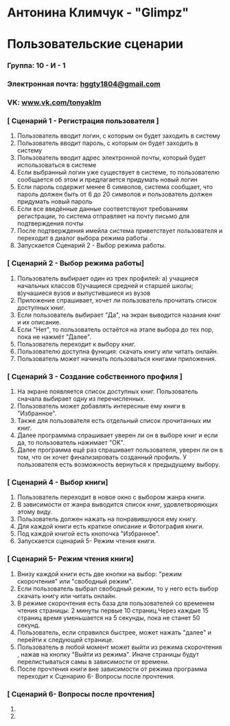 # Антонина Климчук - "Glimpz"
# Пользовательские сценарии

### Группа: 10 - И - 1
### Электронная почта: hggty1804@gmail.com
### VK: www.vk.com/tonyaklm


### [ Сценарий 1 - Регистрация пользователя ]

1. Пользователь вводит логин, с которым он будет заходить в систему
2. Пользователь вводит пароль, с которым он будет заходить в систему
3. Пользователь вводит адрес электронной почты, который будет использоваться в системе
4. Если выбранный логин уже существует в системе, то пользователю сообщается об этом и предлагается придумать новый логин
5. Если пароль содержит менее 6 символов, система сообщает, что пароль должен быть от 6 до 20 символов и пользователь должен придумать новый пароль
6. Если все введённые данные соответствуют требованиям регистрации, то система отправляет на почту письмо для подтверждения почты
7. После подтверждения имейла система приветствует пользователя и переходит в диалог выбора режима работы .
8. Запускается Сценарий 2 - Выбор режима работы.

### [ Сценарий 2 - Выбор режима работы]

1. Пользователь выбирает один из трех профилей: a) учащиеся начальных классов б)учащиеся средней и старшей школы; в)учашиеся вузов и выпустившиеся из вузов
2. Приложение спрашивает, хочет ли пользователь прочитать список доступных книг.
3. Если пользователь выбирает "Да", на экран выводится назания книг и их описание.
4. Если "Нет", то пользователь остаётся на этапе выбора до тех пор, пока не нажмёт "Далее".
5. Пользователь переходит к выбору книг.
6. Пользователю доступна функция: скачать книгу или читать онлайн.
7. Пользователь может начинать пользоваться книгами приложения.

### [ Сценарий 3 - Создание собственного профиля ]
1. На экране появляется список доступных книг. Пользователь сначала выбирает одну из перечисленных.
2. Пользователь может добавлять интересные ему книги в "Избранное".
3. Также для пользователя есть отдельный список прочитанных им книг.
4. Далее программма спрашивает уверен ли он в выборе книг и если да, то пользователь нажимает "OK".
5. Далее программа ещё раз спрашивает пользователя, уверен ли он в том, что он хочет финализировать созданный профиль. У пользователя есть возможность вернуться к предыдущему выбору.


### [ Сценарий 4 - Выбор книги]
1. Пользователь переходит в новое окно с выбором жанра книги.
2. В зависимости от жанра выводится список книг, удовлетворяющих этому виду.
3. Пользователь должен нажать на понравившуюся ему книгу.
4. Для каждой книги есть краткое описание и Фотография книги.
5. Под каждой книгой есть кнопочка "Избранное". 
6. Запускается сценарий 5- Режим чтения книги.

### [ Сценарий 5- Режим чтения книги]
1. Внизу каждой книги есть две кнопки на выбор: "режим скорочтения" или "свободный режим".
2. Если пользователь выбрал свободный режим, то у него есть выбор скачать книгу или читать онлайн.
3. В режиме скорочтения есть база для пользователей со временем чтения страницы: 2 минуты первые 10 страниц.Через каждые 15 страниц время уменьшается на 5 секунды, пока не станет 50 секунд.
4. Пользователь, если справился быстрее, может нажать "далее" и перейти к следующей странице.
5. Пользователь в любой момент может выйти из режима скорочтения , нажав на кнопку "Выйти из режима". Иначе страницы будут перелистываться самы в зависимости от времени.
6. После прочтения книги вне зависимости от режима программа переходит к Сценарию 6- Вопросы после прочтения.

### [ Сценарий 6- Вопросы после прочтения]
1.







1. 




